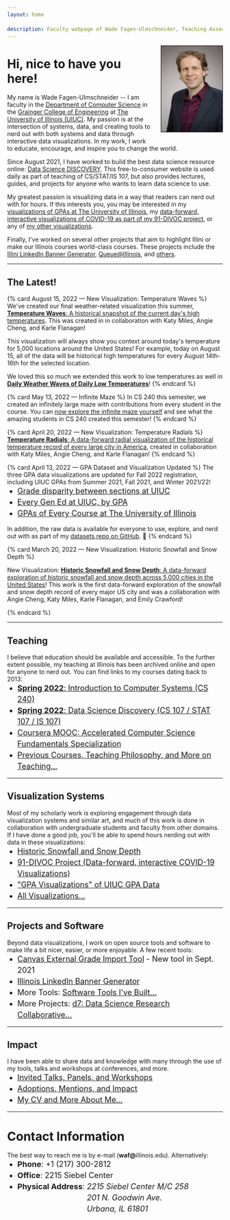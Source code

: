 ```yaml
---
layout: home

description: Faculty webpage of Wade Fagen-Ulmschneider, Teaching Associate Professor of Computer Science at The University of Illinois
---
```


<style>
.ion { margin-right: 3px; }

.main-card {
  border: solid 1px hsl(173, 30%, 50%);
  padding: 10px;
  padding-bottom: 0px;
  background-color: hsl(173, 3%, 97%);
}

p + ul {
  margin-top: -14px;
}

li {
  font-size: 18px;
  line-height: 26px;
}
</style>




<img alt="Wade Fagen-Ulmschneider" src="/static/images/fagen-ulmschneider.jpg" style="max-height: 200px; float: right; border: solid 1px black; margin-left: 20px; margin-bottom: 20px;">

# Hi, nice to have you here!

My name is Wade Fagen-Ulmschneider -- I am faculty in the [Department of Computer Science](https://cs.illinois.edu/) in the [Grainger College of Engineering](https://grainger.illinois.edu/) at [The University of Illinois (UIUC)](https://illinois.edu/).  My passion is at the intersection of systems, data, and creating tools to nerd out with both systems and data through interactive data visualizations.  In my work, I work to educate, encourage, and inspire you to change the world.

Since August 2021, I have worked to build the best data science resource online: [Data Science DISCOVERY](https://discovery.cs.illinois.edu/).  This free-to-consumer website is used daily as part of teaching of CS/STAT/IS 107, but also provides lectures, guides, and projects for anyone who wants to learn data science to use.

My greatest passion is visualizing data in a way that readers can nerd out with for hours.  If this interests you, you may be interested in my [visualizations of GPAs at The University of Illinois](https://waf.cs.illinois.edu/discovery/gpa/), my [data-forward, interactive visualizations of COVID-19 as part of my 91-DIVOC project](https://91-divoc.com/pages/covid-visualization/), or any of [my other visualizations](/visualizations/).

Finally, I've worked on several other projects that aim to highlight Illini or make our Illinois courses world-class courses.  These projects include the [Illini LinkedIn Banner Generator](https://d7.cs.illinois.edu/projects/linkedin-banner-image/generate/),  [Queue@Illinois](https://queue.illinois.edu/), and [others](/tools/).

<hr style="clear: both">

<!--
### Quick Links

<style>
.waf-quick-links {
  background-color: white !important;
  
}

.waf-quick-links .topic {
  float: left;
  font-weight: bold;
  clear: both;
}

.waf-quick-links ul {
  list-style: none;
}

.waf-quick-links li {
  float: left;
  padding-left: 10px;
  margin-left: 2px;
}

.waf-quick-links li:before {
  content: '\00BB';
  margin-right: 2px;
}

</style>

<div class="waf-quick-links">
  <div class="topic">Teaching:</div>
  <ul>
    <li>CS 240</li>
    <li>CS/STAT/IS 107</li>
    <li>CS 225</li>
    <li>Previous Courses</li>
    <li>Teaching Philosophy</li>
  </ul>

  <div class="topic">Visualizations:</div>
  <ul>
    <li>91-DIVOC (COVID-19)</li>
    <li>GPA Visualizations</li>
    <li>All Visualizations</li>
  </ul>

  <div class="topic">Projects:</div>
  <ul>
    <li>Illinois LinkedIn Banner</li>
    <li>Computer Generated Music</li>
    <li>All Projects</li>
  </ul>
  <div style="clear: both"></div>
</div>
<hr>
-->

<style>
.card p:last-of-type {
  margin-bottom: 2px;
}

.card-title {
  font-size: 18px;
  font-weight: bold;
}
</style>

## The Latest!

{% card August 15, 2022 &mdash; New Visualization: Temperature Waves %}
We've created our final weather-related visualization this summer, [**Temperature Waves**: A historical snapshot of the current day's high temperatures](https://d7.cs.illinois.edu/projects/Daily-Weather-Waves-of-Daily-High-Temperatures/).  This was created in in collaboration with Katy Miles, Angie Cheng, and Karle Flanagan!

This visualization will always show you context around today's temperature for 5,000 locations around the United States!  For example, today on August 15, all of the data will be historical high temperatures for every August 14th-16th for the selected location.

We loved this so much we extended this work to low temperatures as well in [**Daily Weather Waves of Daily Low Temperatures**](https://d7.cs.illinois.edu/projects/Daily-Weather-Waves-of-Daily-Low-Temperatures/)!
{% endcard %}


{% card May 13, 2022 &mdash; Infinite Maze %}
In CS 240 this semester, we created an infinitely large maze with contributions from every student in the course.  You can [now explore the infinite maze yourself](/pages/cs340/infinite-maze/) and see what the amazing students in CS 240 created this semester!
{% endcard %}

{% card April 20, 2022 &mdash; New Visualization: Temperature Radials %}
[**Temperature Radials**: A data-forward radial visualization of the historical temperature record of every large city in America](https://vis.cs.illinois.edu/weather/temperature-radial/), created in collaboration with Katy Miles, Angie Cheng, and Karle Flanagan!
{% endcard %}

{% card April 13, 2022 &mdash; GPA Dataset and Visualization Updated %}
The three GPA data visualizations are updated for Fall 2022 registration, including UIUC GPAs from Summer 2021, Fall 2021, and Winter 2021/22!

- [Grade disparity between sections at UIUC](http://waf.cs.illinois.edu/discovery/grade_disparity_between_sections_at_uiuc/)
- [Every Gen Ed at UIUC, by GPA](http://waf.cs.illinois.edu/discovery/every_gen_ed_at_uiuc_by_gpa/)
- [GPAs of Every Course at The University of Illinois](http://waf.cs.illinois.edu/discovery/gpa_of_every_course_at_illinois/)

In addition, the raw data is available for everyone to use, explore, and nerd out with as part of my [datasets repo on GitHub](https://github.com/wadefagen/datasets). 🎉
{% endcard %}

{% card March 20, 2022 &mdash; New Visualization: Historic Snowfall and Snow Depth %}

New Visualization: [**Historic Snowfall and Snow Depth**: A data-forward exploration of historic snowfall and snow depth across 5,000 cities in the United States](https://vis.cs.illinois.edu/weather/historic-snowfall-and-snow-depth/)!  This work is the first data-forward exploration of the snowfall and snow depth record of every major US city and was a collaboration with Angie Cheng, Katy Miles, Karle Flanagan, and Emily Crawford!

{% endcard %}

<hr>

## Teaching

I believe that education should be available and accessible.  To the further extent possible, my teaching at Illinois has been archived online and open for anyone to nerd out.  You can find links to my courses dating back to 2013:

- [**Spring 2022**: Introduction to Computer Systems (CS 240)](https://courses.grainger.illinois.edu/cs240/sp2022/)
- [**Spring 2022**: Data Science Discovery (CS 107 / STAT 107 / IS 107)](https://discovery.cs.illinois.edu/stat107-sp22/)
- [Coursera MOOC: Accelerated Computer Science Fundamentals Specialization](https://www.coursera.org/specializations/cs-fundamentals)
- [Previous Courses, Teaching Philosophy, and More on Teaching...](/teaching/)

<hr>

## Visualization Systems

Most of my scholarly work is exploring engagement through data visualization systems and similar art, and much of this work is done in collaboration with undergraduate students and faculty from other domains.  If I have done a good job, you'll be able to spend hours nerding out with data in these visualizations:

- [Historic Snowfall and Snow Depth](https://vis.cs.illinois.edu/weather/historic-snowfall-and-snow-depth/)
- [91-DIVOC Project (Data-forward, interactive COVID-19 Visualizations)](https://91-divoc.com/)
- ["GPA Visualizations" of UIUC GPA Data](/discovery/gpa/)
- [All Visualizations...](/visualizations/)

<hr>

## Projects and Software

Beyond data visualizations, I work on open source tools and software to make life a bit nicer, easier, or more enjoyable.  A few recent tools:

- [Canvas External Grade Import Tool](/tools/Canvas-External-Grade-Import-Tool/) - New tool in Sept. 2021
- [Illinois LinkedIn Banner Generator](https://d7.cs.illinois.edu/projects/linkedin-banner-image/generate/)
- More Tools: [Software Tools I've Built...](/tools/)
- More Projects: [d7: Data Science Research Collaborative...](http://d7.cs.illinois.edu/visualizations/)

<!-- - [All Projects and Software...](https://queue.illinois.edu/projects/) -->

<hr>

## Impact

I have been able to share data and knowledge with many through the use of my tools, talks and workshops at conferences, and more.

- [Invited Talks, Panels, and Workshops](/talks/)
- [Adoptions, Mentions, and Impact](/impact/)
- [My CV and More About Me...](/about/)

<hr>


# Contact Information
<p>
  The best way to reach me is by e-mail (<b>waf@</b>illinois.edu).  Alternatively:
</p>
<ul>
  <li><b>Phone</b>: +1 (217) 300-2812</li>
  <li><b>Office</b>: 2215 Siebel Center</li>
  <li>
    <div>
      <b>Physical Address</b>:
      <address style="display: inline-table;">
        2215 Siebel Center M/C 258<br>
        201 N. Goodwin Ave.<br>
        Urbana, IL 61801
      </address>
    </div>
  </li>
</ul>

